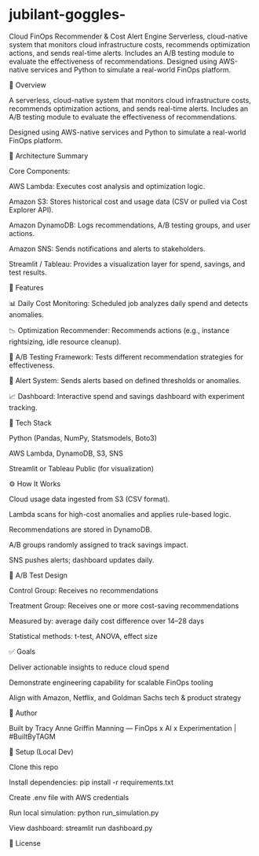 # jubilant-goggles-
Cloud FinOps Recommender &amp; Cost Alert Engine Serverless, cloud-native system that monitors cloud infrastructure costs, recommends optimization actions, and sends real-time alerts. Includes an A/B testing module to evaluate the effectiveness of recommendations.  Designed using AWS-native services and Python to simulate a real-world FinOps platform.


📌 Overview

A serverless, cloud-native system that monitors cloud infrastructure costs, recommends optimization actions, and sends real-time alerts. Includes an A/B testing module to evaluate the effectiveness of recommendations.

Designed using AWS-native services and Python to simulate a real-world FinOps platform.


🧱 Architecture Summary

Core Components:

AWS Lambda: Executes cost analysis and optimization logic.

Amazon S3: Stores historical cost and usage data (CSV or pulled via Cost Explorer API).

Amazon DynamoDB: Logs recommendations, A/B testing groups, and user actions.

Amazon SNS: Sends notifications and alerts to stakeholders.

Streamlit / Tableau: Provides a visualization layer for spend, savings, and test results.



🧠 Features

📊 Daily Cost Monitoring: Scheduled job analyzes daily spend and detects anomalies.

📉 Optimization Recommender: Recommends actions (e.g., instance rightsizing, idle resource cleanup).

🧪 A/B Testing Framework: Tests different recommendation strategies for effectiveness.

🚨 Alert System: Sends alerts based on defined thresholds or anomalies.

📈 Dashboard: Interactive spend and savings dashboard with experiment tracking.


🐍 Tech Stack

Python (Pandas, NumPy, Statsmodels, Boto3)

AWS Lambda, DynamoDB, S3, SNS

Streamlit or Tableau Public (for visualization)

⚙️ How It Works

Cloud usage data ingested from S3 (CSV format).

Lambda scans for high-cost anomalies and applies rule-based logic.

Recommendations are stored in DynamoDB.

A/B groups randomly assigned to track savings impact.

SNS pushes alerts; dashboard updates daily.


🧪 A/B Test Design

Control Group: Receives no recommendations

Treatment Group: Receives one or more cost-saving recommendations

Measured by: average daily cost difference over 14–28 days

Statistical methods: t-test, ANOVA, effect size


✅ Goals

Deliver actionable insights to reduce cloud spend

Demonstrate engineering capability for scalable FinOps tooling

Align with Amazon, Netflix, and Goldman Sachs tech & product strategy

🪪 Author

Built by Tracy Anne Griffin Manning — FinOps x AI x Experimentation | #BuiltByTAGM

🚀 Setup (Local Dev)

Clone this repo

Install dependencies: pip install -r requirements.txt

Create .env file with AWS credentials

Run local simulation: python run_simulation.py

View dashboard: streamlit run dashboard.py

📄 License
